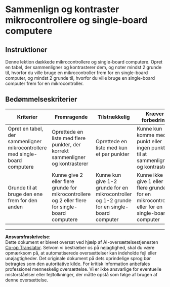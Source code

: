 <!--
CO_OP_TRANSLATOR_METADATA:
{
  "original_hash": "750bd75866471141f857240219084767",
  "translation_date": "2025-08-27T21:45:27+00:00",
  "source_file": "1-getting-started/lessons/2-deeper-dive/assignment.md",
  "language_code": "da"
}
-->
# Sammenlign og kontraster mikrocontrollere og single-board computere

## Instruktioner

Denne lektion dækkede mikrocontrollere og single-board computere. Opret en tabel, der sammenligner og kontrasterer dem, og noter mindst 2 grunde til, hvorfor du ville bruge en mikrocontroller frem for en single-board computer, og mindst 2 grunde til, hvorfor du ville bruge en single-board computer frem for en mikrocontroller.

## Bedømmelseskriterier

| Kriterier | Fremragende | Tilstrækkelig | Kræver forbedring |
| --------- | ----------- | ------------- | ----------------- |
| Opret en tabel, der sammenligner mikrocontrollere med single-board computere | Oprettede en liste med flere punkter, der korrekt sammenligner og kontrasterer | Oprettede en liste med kun et par punkter | Kunne kun komme med ét punkt eller ingen punkter til at sammenligne og kontrastere |
| Grunde til at bruge den ene frem for den anden | Kunne give 2 eller flere grunde for mikrocontrollere og 2 eller flere for single-board computere | Kunne kun give 1-2 grunde for en mikrocontroller og 1-2 grunde for en single-board computer | Kunne ikke give 1 eller flere grunde for en mikrocontroller eller for en single-board computer |

---

**Ansvarsfraskrivelse**:  
Dette dokument er blevet oversat ved hjælp af AI-oversættelsestjenesten [Co-op Translator](https://github.com/Azure/co-op-translator). Selvom vi bestræber os på nøjagtighed, skal du være opmærksom på, at automatiserede oversættelser kan indeholde fejl eller unøjagtigheder. Det originale dokument på dets oprindelige sprog bør betragtes som den autoritative kilde. For kritisk information anbefales professionel menneskelig oversættelse. Vi er ikke ansvarlige for eventuelle misforståelser eller fejltolkninger, der måtte opstå som følge af brugen af denne oversættelse.